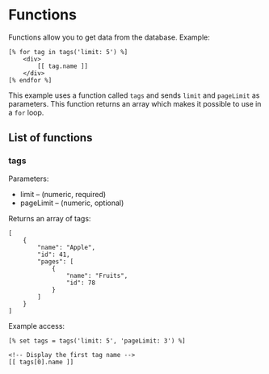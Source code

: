 # Functions

Functions allow you to get data from the database. Example:

```
[% for tag in tags('limit: 5') %]
    <div>
    	[[ tag.name ]]
    </div>
[% endfor %]
```

This example uses a function called `tags` and sends `limit` and `pageLimit` as parameters. This function returns an array which makes it possible to use in a `for` loop.

## List of functions

### tags

Parameters:
* limit &ndash; (numeric, required)
* pageLimit &ndash; (numeric, optional)

Returns an array of tags:

```
[
	{
		"name": "Apple",
		"id": 41,
		"pages": [
			{
				"name": "Fruits",
				"id": 78 		
			}
		]
	}
]
```

Example access:

```
[% set tags = tags('limit: 5', 'pageLimit: 3') %]

<!-- Display the first tag name -->
[[ tags[0].name ]]
```
